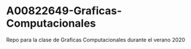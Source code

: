 # A00822649-Graficas-Computacionales
Repo para la clase de Graficas Computacionales durante el verano 2020
